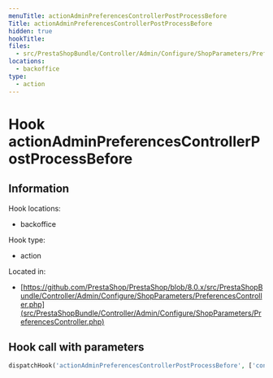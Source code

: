 ```yaml
---
menuTitle: actionAdminPreferencesControllerPostProcessBefore
Title: actionAdminPreferencesControllerPostProcessBefore
hidden: true
hookTitle: 
files:
  - src/PrestaShopBundle/Controller/Admin/Configure/ShopParameters/PreferencesController.php
locations:
  - backoffice
type:
  - action
---
```


# Hook actionAdminPreferencesControllerPostProcessBefore

## Information

Hook locations: 
  - backoffice

Hook type: 
  - action

Located in: 
  - [https://github.com/PrestaShop/PrestaShop/blob/8.0.x/src/PrestaShopBundle/Controller/Admin/Configure/ShopParameters/PreferencesController.php](src/PrestaShopBundle/Controller/Admin/Configure/ShopParameters/PreferencesController.php)

## Hook call with parameters

```php
dispatchHook('actionAdminPreferencesControllerPostProcessBefore', ['controller' => $this])
```